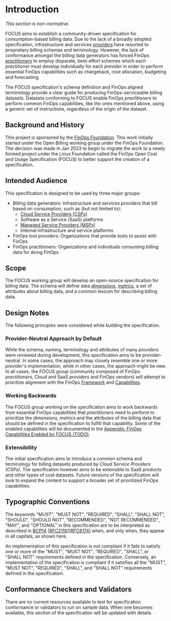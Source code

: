 # Introduction

*This section is non-normative.*

FOCUS aims to establish a community-driven specification for consumption-based billing data. Due to the lack of a broadly adopted specification, infrastructure and services [*providers*](#glossary:provider) have resorted to proprietary billing schemas and terminology. However, the lack of conformance amongst the billing data generators has forced FinOps [*practitioners*](#glossary:practitioner) to employ disparate, best-effort schemes which each *practitioner* must develop individually for each *provider* in order to perform essential FinOps capabilities such as chargeback, cost allocation, budgeting and forecasting.

The FOCUS specification's schema definition and FinOps aligned terminology provide a clear guide for producing FinOps-serviceable billing datasets. Datasets conforming to FOCUS enable FinOps *practitioners* to perform common FinOps capabilities, like the ones mentioned above, using a generic set of instructions, regardless of the origin of the dataset.

## Background and History

This project is sponsored by the [FinOps Foundation][FODO]. This work initially started under the Open Billing working group under the FinOps Foundation. The decision was made in Jan 2023 to begin to migrate the work to a newly formed project under the Linux Foundation called the FinOps Open Cost and Usage Specification (FOCUS) to better support the creation of a specification.

## Intended Audience

This specification is designed to be used by three major groups:

* Billing data generators: Infrastructure and services *providers* that bill based on consumption, such as (but not limited to):
  * [Cloud Service Providers (CSPs)](#glossary:cloud-service-provider)
  * Software as a Service (SaaS) platforms
  * [Managed Service Providers (MSPs)](#glossary:managed-service-provider)
  * Internal infrastructure and service platforms
* FinOps tool *providers*: Organizations that provide tools to assist with FinOps
* FinOps practitioners: Organizations and individuals consuming billing data for doing FinOps

## Scope

The FOCUS working group will develop an open-source specification for billing data. The schema will define data [*dimensions*](#glossary:dimension), [*metrics*](#glossary:metric), a set of attributes about billing data, and a common lexicon for describing billing data.

## Design Notes

The following principles were considered while building the specification.

### Provider-Neutral Approach by Default

While the schema, naming, terminology and attributes of many *providers* were reviewed during development, this specification aims to be provider-neutral. In some cases, the approach may closely resemble one or more *provider's* implementation, while in other cases, the approach might be new. In all cases, the FOCUS group (community composed of FinOps *practitioners*, Cloud and SaaS *providers* and FinOps vendors) will attempt to prioritize alignment with the FinOps [Framework][FODOF] and [Capabilities][FODOFC].

### Working Backwards

The FOCUS group working on the specification aims to work backwards from essential FinOps capabilities that *practitioners* need to perform to prioritize the *dimensions*, *metrics* and the attributes of the billing data that should be defined in the specification to fulfill that capability. Some of the enabled capabilities will be documented in the [Appendix: FinOps Capabilities Enabled by FOCUS (TODO)](#finopscapabilitiesenabledbyfocus).

### Extensibility

The initial specification aims to introduce a common schema and terminology for billing datasets produced by *Cloud Service Providers (CSPs)*. The specification however aims to be extensible to SaaS products and other types of cost datasets. Future versions of the specification will look to expand the content to support a broader set of prioritized FinOps capabilities.

## Typographic Conventions

The keywords "MUST", "MUST NOT", "REQUIRED", "SHALL", "SHALL NOT", "SHOULD", "SHOULD NOT", "RECOMMENDED", "NOT RECOMMENDED", "MAY", and "OPTIONAL" in this specification are to be interpreted as described in [BCP14](https://tools.ietf.org/html/bcp14) [[RFC2119](https://tools.ietf.org/html/rfc2119)][[RFC8174](https://tools.ietf.org/html/rfc8174)] when, and only when, they appear in all capitals, as shown here.

An implementation of this specification is not compliant if it fails to satisfy one or more of the "MUST", "MUST NOT", "REQUIRED", "SHALL", or "SHALL NOT" requirements defined in the specification. Conversely, an implementation of the specification is compliant if it satisfies all the "MUST", "MUST NOT", "REQUIRED", "SHALL", and "SHALL NOT" requirements defined in
the specification.

## Conformance Checkers and Validators

There are no current resources available to test for specification conformance or validators to run on sample data. When one becomes available, this section of the specification will be updated with details.

[FODO]: https://www.finops.org
[FODOF]: https://www.finops.org/framework/
[FODOFC]: https://www.finops.org/framework/capabilities/
